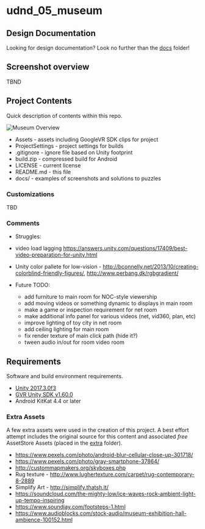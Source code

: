 # udnd_05_museum

## Design Documentation
Looking for design documentation? Look no further than the [docs](docs) folder!

## Screenshot overview
TBND

## Project Contents
Quick description of contents within this repo.

![Museum Overview](docs/screen_fullview.jpg)

* Assets - assets including GoogleVR SDK clips for project
* ProjectSettings - project settings for builds
* .gitignore - ignore file based on Unity footprint
* build.zip - compressed build for Android
* LICENSE - current license
* README.md - this file
* docs/ - examples of screenshots and solutions to puzzles

### Customizations
TBD

### Comments
* Struggles:

* video load lagging
https://answers.unity.com/questions/17409/best-video-preparation-for-unity.html
* Unity color pallete for low-vision - http://bconnelly.net/2013/10/creating-colorblind-friendly-figures/, http://www.perbang.dk/rgbgradient/

* Future TODO:
    * add furniture to main room for NOC-style viewership
    * add moving videos or something dynamic to displays in main room
    * make a game or inspection requirement for net room
    * make additional info panel for various videos (net, vid360, plan, etc)
    * improve lighting of toy city in net room
    * add ceiling lighting for main room
    * fix render texture of main click path (hide it?)
    * tween audio in/out for room video room

## Requirements
Software and build environment requirements.

* [Unity 2017.3.0f3](https://unity3d.com/get-unity/download/archive)
* [GVR Unity SDK v1.60.0](https://github.com/googlevr/gvr-unity-sdk/releases/tag/v1.60.0)
* Android KitKat 4.4 or later

### Extra Assets
A few extra assets were used in the creation of this project.  A best effort attempt includes the original source for this content and associated *free* AssetStore Assets (placed in the [extra](Assets/external) folder).

* https://www.pexels.com/photo/android-blur-cellular-close-up-301718/
* https://www.pexels.com/photo/gray-smartphone-37864/
* http://custommapmakers.org/skyboxes.php
* Rug texture - http://www.lughertexture.com/carpet/rug-contemporary-8-2889
* Simplify Art - http://simplify.thatsh.it/
* https://soundcloud.com/the-mighty-low/ice-waves-rock-ambient-light-up-tempo-inspiring
* https://www.soundjay.com/footsteps-1.html
* https://www.audioblocks.com/stock-audio/museum-exhibition-hall-ambience-100152.html
